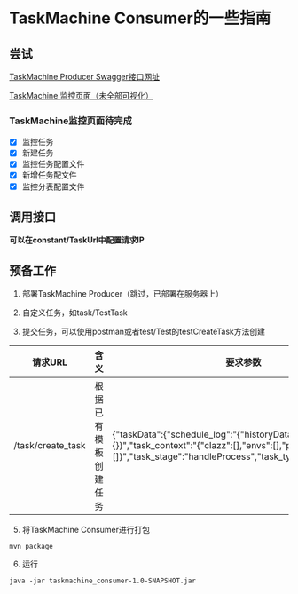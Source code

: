 # TaskMachine Consumer的一些指南

## 尝试
[TaskMachine Producer Swagger接口网址](http://42.192.211.121:8081/apis)

[TaskMachine 监控页面（未全部可视化）](http://42.1912.211.121:8083/taskmachine)

### TaskMachine监控页面待完成

- [x] 监控任务
- [x] 新建任务
- [x] 监控任务配置文件
- [x] 新增任务配文件
- [x] 监控分表配置文件

## 调用接口

**可以在constant/TaskUrl中配置请求IP**

## 预备工作

1. 部署TaskMachine Producer（跳过，已部署在服务器上）

2. 自定义任务，如task/TestTask

3. 提交任务，可以使用postman或者test/Test的testCreateTask方法创建

|请求URL|含义|要求参数|
|------|---|-------|
|/task/create_task|根据已有模板创建任务|{"taskData":{"schedule_log":"{"historyDatas":[],"lastData":{}}","task_context":"{"clazz":[],"envs":[],"params":[]}","task_stage":"handleProcess","task_type":"","user_id":""}}|

5. 将TaskMachine Consumer进行打包

```shell
mvn package
```

6. 运行

```shell
java -jar taskmachine_consumer-1.0-SNAPSHOT.jar
```

